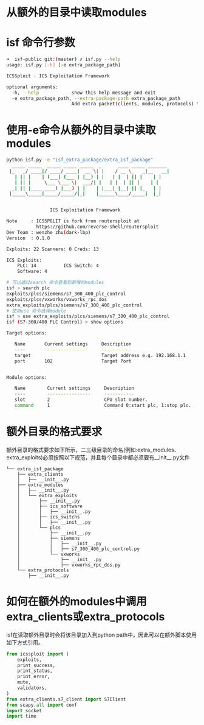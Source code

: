 # 从额外的目录中读取modules

# isf 命令行参数
```bash
➜  isf-public git:(master) ✗ isf.py --help
usage: isf.py [-h] [-e extra_package_path]

ICSSploit - ICS Exploitation Framework

optional arguments:
  -h, --help            show this help message and exit
  -e extra_package_path, --extra-package-path extra_package_path
                        Add extra packet(clients, modules, protocols) to isf.
```

# 使用-e命令从额外的目录中读取modules
```bash
python isf.py -e "isf_extra_package/extra_isf_package"
  _____ _____  _____ _____ _____  _      ____ _____ _______
 |_   _/ ____|/ ____/ ____|  __ \| |    / __ \_   _|__   __|
   | || |    | (___| (___ | |__) | |   | |  | || |    | |
   | || |     \___ \___ \|  ___/| |   | |  | || |    | |
  _| || |____ ____) |___) | |    | |___| |__| || |_   | |
 |_____\_____|_____/_____/|_|    |______\____/_____|  |_|


				ICS Exploitation Framework

Note     : ICSSPOLIT is fork from routersploit at
           https://github.com/reverse-shell/routersploit
Dev Team : wenzhe zhu(dark-lbp)
Version  : 0.1.0

Exploits: 22 Scanners: 0 Creds: 13

ICS Exploits:
    PLC: 14          ICS Switch: 4
    Software: 4

# 可以通过search 命令查看到新增的modules
isf > search plc
exploits/plcs/siemens/s7_300_400_plc_control
exploits/plcs/vxworks/vxworks_rpc_dos
extra_exploits/plcs/siemens/s7_300_400_plc_control
# 使用use 命令选择module
isf > use extra_exploits/plcs/siemens/s7_300_400_plc_control
isf (S7-300/400 PLC Control) > show options

Target options:

   Name       Current settings     Description
   ----       ----------------     -----------
   target                          Target address e.g. 192.168.1.1
   port       102                  Target Port


Module options:

   Name        Current settings     Description
   ----        ----------------     -----------
   slot        2                    CPU slot number.
   command     1                    Command 0:start plc, 1:stop plc.
```

# 额外目录的格式要求
 额外目录的格式要求如下所示，二三级目录的命名(例如:extra_modules、extra_exploits)必须按照以下规范，并且每个目录中都必须要有__init__.py文件

    └── extra_isf_package
        ├── extra_clients
        │   ├── __init__.py
        ├── extra_modules
        │   ├── __init__.py
        │   └── extra_exploits
        │       ├── __init__.py
        │       ├── ics_software
        │       │   ├── __init__.py
        │       ├── ics_switchs
        │       │   ├── __init__.py
        │       └── plcs
        │           ├── __init__.py
        │           ├── siemens
        │           │   ├── __init__.py
        │           │   ├── s7_300_400_plc_control.py
        │           └── vxworks
        │               ├── __init__.py
        │               ├── vxworks_rpc_dos.py
        └── extra_protocols
            ├── __init__.py

# 如何在额外的modules中调用extra_clients或extra_protocols
isf在读取额外目录时会将该目录加入到python path中，因此可以在额外脚本使用如下方式引用。
```python
from icssploit import (
    exploits,
    print_success,
    print_status,
    print_error,
    mute,
    validators,
)
from extra_clients.s7_client import S7Client
from scapy.all import conf
import socket
import time

```